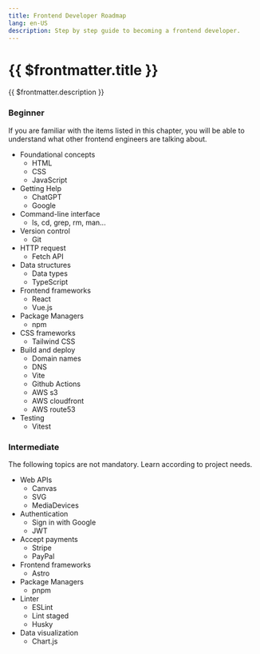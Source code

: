 ```yaml
---
title: Frontend Developer Roadmap
lang: en-US
description: Step by step guide to becoming a frontend developer.
---
```


# {{ $frontmatter.title }}

{{ $frontmatter.description }}

### Beginner

If you are familiar with the items listed in this chapter, you will be able to understand what other frontend engineers are talking about.

- Foundational concepts
  - HTML
  - CSS
  - JavaScript
- Getting Help
  - ChatGPT
  - Google
- Command-line interface
  - ls, cd, grep, rm, man...
- Version control
  - Git
- HTTP request
  - Fetch API
- Data structures
  - Data types
  - TypeScript
- Frontend frameworks
  - React
  - Vue.js
- Package Managers
  - npm
- CSS frameworks
  - Tailwind CSS
- Build and deploy
  - Domain names
  - DNS
  - Vite
  - Github Actions
  - AWS s3
  - AWS cloudfront
  - AWS route53
- Testing
  - Vitest

### Intermediate

The following topics are not mandatory. Learn according to project needs.

- Web APIs
  - Canvas
  - SVG
  - MediaDevices
- Authentication
  - Sign in with Google
  - JWT
- Accept payments
  - Stripe
  - PayPal
- Frontend frameworks
  - Astro
- Package Managers
  - pnpm
- Linter
  - ESLint
  - Lint staged
  - Husky
- Data visualization
  - Chart.js
